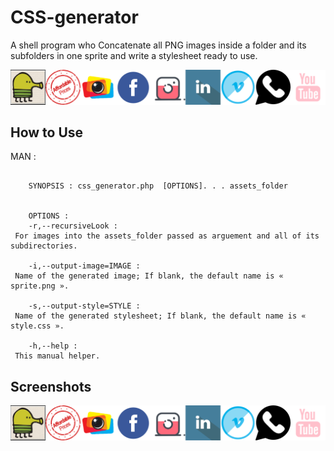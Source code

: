 # CSS-generator  

A shell program who Concatenate all PNG images inside a folder and its subfolders in one sprite and write a stylesheet ready to use.  
  
![sprite](https://github.com/Crinav/CSS-generator/blob/master/sprite.png)  
  
    
## How to Use  
  
MAN :
```
        
    SYNOPSIS : css_generator.php  [OPTIONS]. . . assets_folder


    OPTIONS :        
    -r,--recursiveLook :
 For images into the assets_folder passed as arguement and all of its subdirectories.

    -i,--output-image=IMAGE :
 Name of the generated image; If blank, the default name is « sprite.png ».

    -s,--output-style=STYLE :
 Name of the generated stylesheet; If blank, the default name is « style.css ».

    -h,--help :
 This manual helper.

```
## Screenshots
  
![sprite](https://github.com/Crinav/CSS-generator/blob/master/sprite.png)